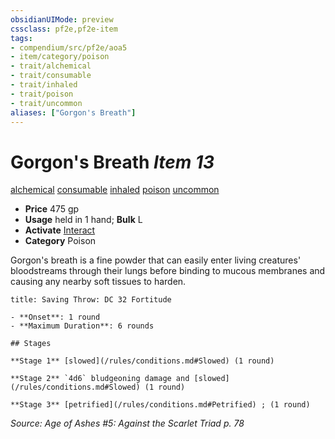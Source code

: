 ```yaml
---
obsidianUIMode: preview
cssclass: pf2e,pf2e-item
tags:
- compendium/src/pf2e/aoa5
- item/category/poison
- trait/alchemical
- trait/consumable
- trait/inhaled
- trait/poison
- trait/uncommon
aliases: ["Gorgon's Breath"]
---
```

# Gorgon's Breath *Item 13*  
[alchemical](/rules/traits/alchemical.md)  [consumable](/rules/traits/consumable.md)  [inhaled](/rules/traits/inhaled.md)  [poison](/rules/traits/poison.md)  [uncommon](/rules/traits/uncommon.md)  

- **Price** 475 gp
- **Usage** held in 1 hand; **Bulk** L
- **Activate** [Interact](/rules/actions/interact.md)
- **Category** Poison

Gorgon's breath is a fine powder that can easily enter living creatures' bloodstreams through their lungs before binding to mucous membranes and causing any nearby soft tissues to harden.

```ad-inline-affliction
title: Saving Throw: DC 32 Fortitude

- **Onset**: 1 round
- **Maximum Duration**: 6 rounds

## Stages

**Stage 1** [slowed](/rules/conditions.md#Slowed) (1 round)

**Stage 2** `4d6` bludgeoning damage and [slowed](/rules/conditions.md#Slowed) (1 round)

**Stage 3** [petrified](/rules/conditions.md#Petrified) ; (1 round)
```

*Source: Age of Ashes #5: Against the Scarlet Triad p. 78*